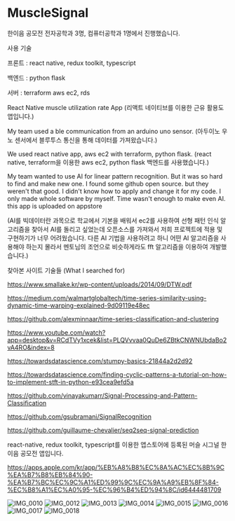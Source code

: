 # MuscleSignal
한이음 공모전 전자공학과 3명, 컴퓨터공학과 1명에서 진행했습니다.

사용 기술

프론트 : react native, redux toolkit, typescript

백엔드 : python flask

서버 : terraform aws ec2, rds

React Native muscle utilization rate App
(리액트 네이티브를 이용한 근유 활용도 앱입니다.)

My team used a ble communication from an arduino uno sensor.
(아두이노 우노 센서에서 블루투스 통신을 통해 데이터를 가져왔습니다.)

We used react native app, aws ec2 with terraform, python flask. 
(react native, terraform을 이용한 aws ec2, python flask 백엔드를 사용했습니다.)

My team wanted to use AI for linear pattern recognition.
But it was so hard to find and make new one. 
I found some github open source. but they weren't that good.
I didn't know how to apply and change it for my code.
I only made whole software by myself. Time wasn't enough to make even AI.
this app is uploaded on appstore

(AI를 빅데이터란 과목으로 학교에서 기본을 배워서 ec2를 사용하여 선형 패턴 인식 알고리즘을 찾아서 AI를 돌리고 싶었는데 오픈소스를 가져와서 저희 프로젝트에 적용 및 구현하기가 너무 어려웠습니다. 
다른 AI 기법을 사용하려고 하니 어떤 AI 알고리즘을 사용해야 하는지 몰라서 멘토님의 조언으로 비슷하게라도 fft 알고리즘을 이용하여 개발했습니다.)


찾아본 사이트 기술들 (What I searched for)

https://www.smallake.kr/wp-content/uploads/2014/09/DTW.pdf

https://medium.com/walmartglobaltech/time-series-similarity-using-dynamic-time-warping-explained-9d09119e48ec

https://github.com/alexminnaar/time-series-classification-and-clustering

https://www.youtube.com/watch?app=desktop&v=RCdTVy1xcek&list=PLQVvvaa0QuDe6ZBtkCNWNUbdaBo2vA4RO&index=8

https://towardsdatascience.com/stumpy-basics-21844a2d2d92

https://towardsdatascience.com/finding-cyclic-patterns-a-tutorial-on-how-to-implement-stft-in-python-e93cea9efd5a

https://github.com/vinayakumarr/Signal-Processing-and-Pattern-Classification

https://github.com/gsubramani/SignalRecognition

https://github.com/guillaume-chevalier/seq2seq-signal-prediction


react-native, redux toolkit, typescript를 이용한 앱스토어에 등록된 머슬 시그널 한이음 공모전 앱입니다.

https://apps.apple.com/kr/app/%EB%A8%B8%EC%8A%AC%EC%8B%9C%EA%B7%B8%EB%84%90-%EA%B7%BC%EC%9C%A1%ED%99%9C%EC%9A%A9%EB%8F%84-%EC%B8%A1%EC%A0%95-%EC%96%B4%ED%94%8C/id6444481709


![IMG_0010](https://user-images.githubusercontent.com/17981550/204071764-6c73fe65-5735-4d19-bda4-3acf172de71e.PNG)
![IMG_0012](https://user-images.githubusercontent.com/17981550/204071766-830cbece-b115-4b98-ba8c-4f5b2b08f25c.PNG)
![IMG_0013](https://user-images.githubusercontent.com/17981550/204071767-283e8e92-6244-445a-b2d1-b9ee8516a0bf.PNG)
![IMG_0014](https://user-images.githubusercontent.com/17981550/204071768-81bc1731-294a-4481-aba6-bf1222eb402d.PNG)
![IMG_0015](https://user-images.githubusercontent.com/17981550/204071770-e4fcf906-07c6-42c3-89f9-ebe61d3b1309.PNG)
![IMG_0016](https://user-images.githubusercontent.com/17981550/204071771-fe6b4c3f-feb7-4d46-8ce9-67f871c3b4e4.PNG)
![IMG_0017](https://user-images.githubusercontent.com/17981550/204071773-c7dc6a49-c3b0-4a84-9053-5bc7cfe1de84.PNG)
![IMG_0018](https://user-images.githubusercontent.com/17981550/204071944-ea0fcf6d-2a45-4615-a3a5-75bb648fb1e7.jpeg)
